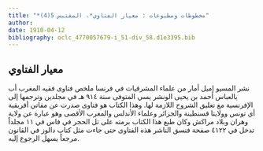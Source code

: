 ```yaml
---
title: "*مخطوطات ومطبوعات : معيار الفتاوي*. المقتبس 5(4)"
author: 
date: 1910-04-12
bibliography: oclc_4770057679-i_51-div_58.d1e3395.bib
---
```




##  معيار الفتاوي 


 نشر  المسيو إميل أمار  من علماء المشرقيات في فرنسا ملخص فتاوى فقيه المغرب أب يالعباس أحمد بن يحيى الونشر يسي المتوفى سنة  ٩١٤  هـ في مجلدين وترجمها إلى الإفرنسية مع تعليق الشروح اللازمة لها. وهذا الكتاب هو فتاوى صدرت عن مفاتي أفريقية أي تونس وولايتا قسنطينة والجزائر وعلماء الأندلس والمغرب الأقصى وهو عبارة عن ولاية وهران وبلاد مراكش وكان طبع هذا الكتاب برمته على تل الحجر في فاس في  ١١  مجلداً تدخل في  ٤١٢٢  صفحة فنسق الناشر هذه الفتاوى حتى جاءت مثل كتاب دالوز في القانون مرجعاً يسهل الرجوع إليه. 
